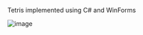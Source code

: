 Tetris implemented using C# and WinForms

![image](https://user-images.githubusercontent.com/44616207/64841581-2fb53d00-d608-11e9-8e2e-f4d8066f719b.png)
